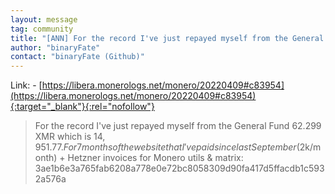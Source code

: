 ```yaml
---
layout: message
tag: community
title: "[ANN] For the record I've just repayed myself from the General Fund 62.299 XMR .."
author: "binaryFate"	
contact: "binaryFate (Github)"
---
```


Link: - [https://libera.monerologs.net/monero/20220409#c83954](https://libera.monerologs.net/monero/20220409#c83954){:target="_blank"}{:rel="nofollow"}

> For the record I've just repayed myself from the General Fund 62.299 XMR which is $14,951.77. For 7 months of the website that I've paid since last September ($2k/month) + Hetzner invoices for Monero utils & matrix: 3ae1b6e3a765fab6208a778e0e72bc8058309d90fa417d5ffacdb1c5932a576a
